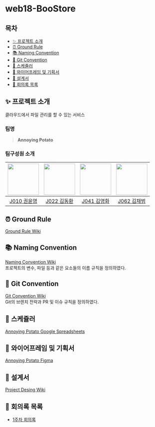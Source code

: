 # web18-BooStore
## 목차
- [✨ 프로젝트 소개](#-프로젝트-소개)
- [⏰ Ground Rule](#-ground-rule)
- [📚 Naming Convention](#-naming-convention)
- [📝 Git Convention](#-git-convention)
- [📅 스케쥴러](#-스케쥴러)
- [🎨 와이어프레임 및 기획서](#-와이어프레임-및-기획서)
- [🧰 설계서](#-설계서)
- [📖 회의록 목록](#-회의록-목록)

## ✨ 프로젝트 소개
클라우드에서 파일 관리를 할 수 있는 서비스

### 팀명
> **Annoying Potato**

### 팀구성원 소개
|[<img src="https://github.com/ChipmunkForLove.png" width="100px">](https://github.com/ChipmunkForLove)|[<img src="https://github.com/gidskql6671.png" width="100px">](https://github.com/gidskql6671)|[<img src="https://github.com/K-moovie.png" width="100px">](https://github.com/K-moovie)|[<img src="https://github.com/chaebum-kim.png" width="100px">](https://github.com/chaebum-kim)|
|:---:|:---:|:---:|:---:|
|[J010 권윤영](https://github.com/ChipmunkForLove) | [J022 김동환](https://github.com/gidskql6671) | [J041 김영화](https://github.com/K-moovie) | [J062 김채범](https://github.com/chaebum-kim)

## ⏰ Ground Rule
[Ground Rule Wiki](https://github.com/boostcampwm-2021/web18-BooStore/wiki/Ground-Rules)  

## 📚 Naming Convention
[Naming Convention Wiki](https://github.com/boostcampwm-2021/web18-BooStore/wiki/%F0%9F%93%9A-Naming-Convention)  
프로젝트의 변수, 파일 등과 같은 요소들의 이름 규칙을 정의하였다.

## 📝 Git Convention
[Git Convention Wiki](https://github.com/boostcampwm-2021/web18-BooStore/wiki/%F0%9F%93%9D-Git-Convention)  
Git의 브렌치 전략과 PR 및 이슈 규칙을 정의하였다.

## 📅 스케쥴러
[Annoying Potato Google Spreadsheets](https://docs.google.com/spreadsheets/d/1tfH_lMYltMyLQ0Xz10B3nNSc5ssL0hg87UrO0Hc-6Vo/edit?usp=sharing)

## 🎨 와이어프레임 및 기획서
[Annoying Potato Figma](https://www.figma.com/file/bPOYPsn7GjMZyiHddDoeeR/Annoying-Potato?node-id=0%3A1)

## 🧰 설계서
[Project Desing Wiki](https://github.com/boostcampwm-2021/web18-BooStore/wiki/%F0%9F%A7%B0-Project-Design)  

## 📖 회의록 목록
- [1주차 회의록](https://github.com/boostcampwm-2021/web18-BooStore/wiki/1%EC%A3%BC%EC%B0%A8-%ED%9A%8C%EC%9D%98%EB%A1%9D)
